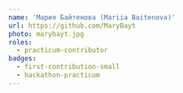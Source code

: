 ```yaml
---
name: 'Мария Байтенова (Mariia Baitenova)'
url: https://github.com/MaryBayt
photo: marybayt.jpg
roles:
  - practicum-contributor
badges:
  - first-contribution-small
  - hackathon-practicum
---
```


